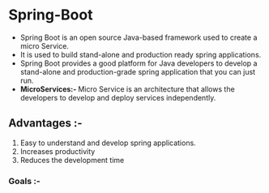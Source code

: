 # Spring-Boot
* Spring Boot is an open source Java-based framework used to create a micro Service.
* It is used to build stand-alone and production ready spring applications.
* Spring Boot provides a good platform for Java developers to develop a stand-alone and production-grade spring application that you can just run.
* <b> MicroServices:- </b> Micro Service is an architecture that allows the developers to develop and deploy services independently. 

## Advantages :- 
1. Easy to understand and develop spring applications.
2. Increases productivity
3. Reduces the development time

### Goals :-